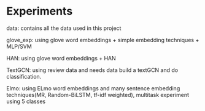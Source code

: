 # Experiments

data: contains all the data used in this project

glove_exp: using glove word embeddings + simple embedding techniques + MLP/SVM

HAN: using glove word embeddings + HAN

TextGCN: using review data and needs data build a textGCN and do classification.

Elmo: 
  using ELmo word embeddings and many sentence embedding techniques(MR, Random-BiLSTM, tf-idf weighted), 
  multitask experiment using 5 classes
